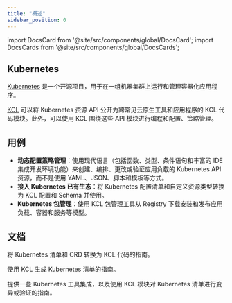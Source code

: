 ```yaml
---
title: "概述"
sidebar_position: 0
---
```


import DocsCard from '@site/src/components/global/DocsCard';
import DocsCards from '@site/src/components/global/DocsCards';

## Kubernetes

[Kubernetes](https://kubernetes.io/) 是一个开源项目，用于在一组机器集群上运行和管理容器化应用程序。

[KCL](https://github.com/kcl-lang) 可以将 Kubernetes 资源 API 公开为跨常见云原生工具和应用程序的 KCL 代码模块。此外，可以使用 KCL 围绕这些 API 模块进行编程和配置、策略管理。

## 用例

- **动态配置策略管理**：使用现代语言（包括函数、类型、条件语句和丰富的 IDE 集成开发环境功能）来创建、编排、更改或验证应用负载的 Kubernetes API 资源，而不是使用 YAML、JSON、脚本和模板等方式。
- **接入 Kubernetes 已有生态**：将 Kubernetes 配置清单和自定义资源类型转换为 KCL 配置和 Schema 并使用。
- **Kubernetes 包管理**：使用 KCL 包管理工具从 Registry 下载安装和发布应用负载、容器和服务等模型。

## 文档

<DocsCards>
  <DocsCard header="Adopt from Kubernetes" href="adopt-from-kubernetes">
    <p>将 Kubernetes 清单和 CRD 转换为 KCL 代码的指南。</p>
  </DocsCard>
  <DocsCard header="Generate Kubernetes" href="generate-k8s-manifests">
    <p>使用 KCL 生成 Kubernetes 清单的指南。</p>
  </DocsCard>
  <DocsCard header="Kubernetes Tool Integrations" href="mutate-manifests/kubectl-kcl-plugin">
    <p>提供一些 Kubernetes 工具集成，以及使用 KCL 模块对 Kubernetes 清单进行变异或验证的指南。</p>
  </DocsCard>
</DocsCards>
